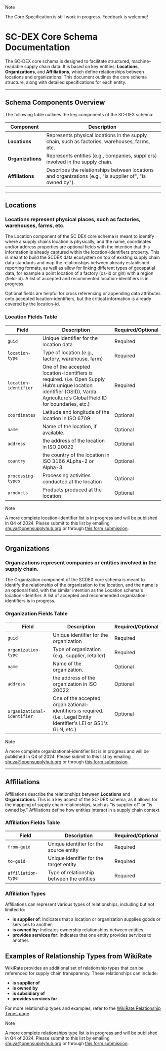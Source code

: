 
> [!NOTE]
> The Core Specification is still work in progress. Feedback is welcome!

# **SC-DEX Core Schema Documentation**

The SC-DEX core schema is designed to facilitate structured, machine-readable supply chain data. It is based on key entities: **Locations**, **Organizations**, and **Affiliations**, which define relationships between locations and organizations. This document outlines the core schema structure, along with detailed specifications for each entity.

---

## **Schema Components Overview**

The following table outlines the key components of the SC-DEX schema:

| **Component**       | **Description**                                                                                                                                                      |
|---------------------|----------------------------------------------------------------------------------------------------------------------------------------------------------------------|
| **Locations**       | Represents physical locations in the supply chain, such as factories, warehouses, farms, etc.                                                                         |
| **Organizations**   | Represents entities (e.g., companies, suppliers) involved in the supply chain.                                                                                        |
| **Affiliations**    | Describes the relationships between locations and organizations (e.g., "is supplier of", "is owned by").                                                              |

---

## **Locations**

### **Locations** represent physical places, such as factories, warehouses, farms, etc.

The Location component of the SC DEX core schema is meant to identify where a supply chains location is physically, and the name, coordinates and/or address properties are optional fields with the intention that this information is already captured within the location-identifiers property. This is meant to build the SCDEX data ecosystem on top of existing supply chain data standards and map the relationships between already established reporting formats, as well as allow for linking different types of geospatial data, for example a point location of a factory (os-id or gln) with a region (field-id). A list of accepted and recommented location-identifiers is in progress.

Optional fields are helpful for cross referencing or appending data attributes onto accepted location-identifiers, but the critical information is already covered by the location-id. 

### **Location Fields Table**

| **Field**          | **Description**                                    | **Required/Optional** |
|--------------------|----------------------------------------------------|-----------------------|
| `guid`             | Unique identifier for the location data            | Required              |
| `location-type`    | Type of location (e.g., factory, warehouse, farm)  | Required              |
| `location-identifier` | One of the accepted location-identifiers is required. (i.e. Open Supply Hub’s unique location identifier (OSID), Varda Agriculture’s Global Field ID for boundaries, etc.)| Required  |
| `coordinates`      | Latitude and longitude of the location in ISO 6709         | Optional             |
| `name`         | Name of the location, if available. | Optional             |
| `address`      | the address of the location in ISO 20022 | Optional             |
| `country`      | the country of the location in ISO 3166 ALpha-2 or Alpha-3 | Optional             |
| `processing-types` | Processing activities conducted at the location    | Optional              |
| `products`         | Products produced at the location                  | Optional              |

> [!NOTE]
> A more complete location-identifier list is in progress and will be published in Q4 of 2024. Please submit to this list by emailing shuya@opensupplyhub.org or through [this form submission](https://docs.google.com/forms/d/e/1FAIpQLSf5iJlmyyYj1QY2tH6IUmVTZL4samFfFglrHXyIh6BDKDc-Qg/viewform?usp=sf_link).

---

## **Organizations**

### **Organizations** represent companies or entities involved in the supply chain.

The Organization component of the SCDEX core schema is meant to identify the relationship of the organization to the location, and the name is an optional field, with the similar intention as the Location schema's location-identifier. A list of accepted and recommended organization-identifiers is in progress.

### **Organization Fields Table**

| **Field**            | **Description**                                 | **Required/Optional** |
|----------------------|-------------------------------------------------|-----------------------|
| `guid`               | Unique identifier for the organization          | Required              |
| `organization-type`  | Type of organization (e.g., supplier, retailer) | Required              |
| `name`         | Name of the organization. | Optional             |
| `address`      | the address of the organization in ISO 20022 | Optional             |
| `organizational-identifier`  | One of the accepted organizational-identifiers is required. (i.e., Legal Entity Identifier's LEI or GS1's GLN, etc.)  | Optional |

> [!NOTE]
> A more complete organizational-identifier list is in progress and will be published in Q4 of 2024. Please submit to this list by emailing shuya@opensupplyhub.org or through [this form submission](https://docs.google.com/forms/d/e/1FAIpQLSf5iJlmyyYj1QY2tH6IUmVTZL4samFfFglrHXyIh6BDKDc-Qg/viewform?usp=sf_link).

---

## **Affiliations**

Affiliations describe the relationships between **Locations** and **Organizations**. This is a key aspect of the SC-DEX schema, as it allows for the mapping of supply chain relationships, such as "is supplier of" or "is owned by." Affiliations define how entities interact in a supply chain context.

### **Affiliation Fields Table**

| **Field**            | **Description**                                 | **Required/Optional** |
|----------------------|-------------------------------------------------|-----------------------|
| `from-guid`          | Unique identifier for the source entity         | Required              |
| `to-guid`            | Unique identifier for the target entity         | Required              |
| `affiliation-type`   | Type of relationship between the entities       | Required              |

### **Affiliation Types**

Affiliations can represent various types of relationships, including but not limited to:

- **is supplier of**: Indicates that a location or organization supplies goods or services to another.
- **is owned by**: Indicates ownership relationships between entities.
- **provides services for**: Indicates that one entity provides services to another.

## **Examples of Relationship Types from WikiRate**

WikiRate provides an additional set of relationship types that can be referenced for supply chain transparency. These relationships can include:

- **is supplier of**
- **is owned by**
- **is subsidiary of**
- **provides services for**

For more relationship types and examples, refer to the [WikiRate Relationship Types page](https://wikirate.org/Relationship).

> [!NOTE]
> A more complete relationships type list is in progress and will be published in Q4 of 2024. Please submit to this list by emailing shuya@opensupplyhub.org or through [this form submission](https://docs.google.com/forms/d/e/1FAIpQLSf5iJlmyyYj1QY2tH6IUmVTZL4samFfFglrHXyIh6BDKDc-Qg/viewform?usp=sf_link).

